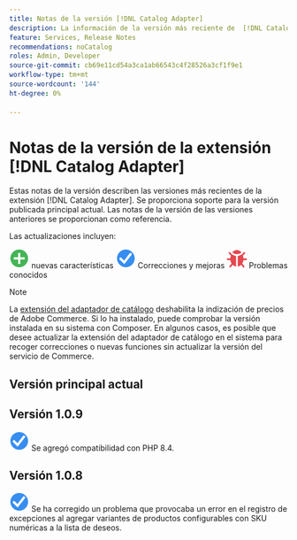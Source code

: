 ```yaml
---
title: Notas de la versión [!DNL Catalog Adapter]
description: La información de la versión más reciente de  [!DNL Catalog Adapter]  para Adobe Commerce.
feature: Services, Release Notes
recommendations: noCatalog
roles: Admin, Developer
source-git-commit: cb69e11cd54a3ca1ab66543c4f28526a3cf1f9e1
workflow-type: tm+mt
source-wordcount: '144'
ht-degree: 0%

---
```


# Notas de la versión de la extensión [!DNL Catalog Adapter]

Estas notas de la versión describen las versiones más recientes de la extensión [!DNL Catalog Adapter]. Se proporciona soporte para la versión publicada principal actual. Las notas de la versión de las versiones anteriores se proporcionan como referencia.

Las actualizaciones incluyen:

![Nuevas](../assets/new.svg) nuevas características
![Corrección](../assets/fix.svg) Correcciones y mejoras
![Error](../assets/bug.svg) Problemas conocidos


>[!NOTE]
>
>La [extensión del adaptador de catálogo](catalog-adapter.md) deshabilita la indización de precios de Adobe Commerce. Si lo ha instalado, puede comprobar la versión instalada en su sistema con Composer. En algunos casos, es posible que desee actualizar la extensión del adaptador de catálogo en el sistema para recoger correcciones o nuevas funciones sin actualizar la versión del servicio de Commerce.

## Versión principal actual

## Versión 1.0.9

![Corrección](../assets/fix.svg) Se agregó compatibilidad con PHP 8.4. <!--MDEE-941-->

## Versión 1.0.8

![Corrección](../assets/fix.svg) Se ha corregido un problema que provocaba un error en el registro de excepciones al agregar variantes de productos configurables con SKU numéricas a la lista de deseos. <!--MDEE-876-->
